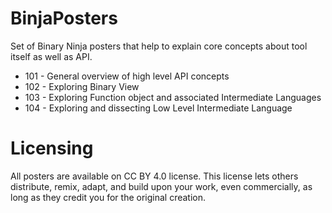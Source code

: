 # BinjaPosters
Set of Binary Ninja posters that help to explain core concepts about tool itself as well as API.
 - 101 - General overview of high level API concepts
 - 102 - Exploring Binary View
 - 103 - Exploring Function object and associated Intermediate Languages
 - 104 - Exploring and dissecting Low Level Intermediate Language 

# Licensing
All posters are available on CC BY 4.0 license. This license lets others distribute, remix, adapt, and build upon your work, even commercially, as long as they credit you for the original creation.
